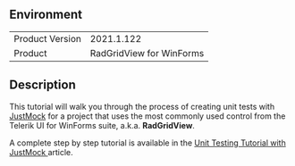 ## Environment
<table>
	<tr>
		<td>Product Version</td>
		<td>2021.1.122</td>
	</tr>
	<tr>
		<td>Product</td>
		<td>RadGridView for WinForms</td>
	</tr>
</table>


## Description 

This tutorial will walk you through the process of creating unit tests with [JustMock](https://www.telerik.com/products/mocking.aspx) for a project that uses the most commonly used control from the Telerik UI for WinForms suite, a.k.a. **RadGridView**.

A complete step by step tutorial is available in the [Unit Testing Tutorial with JustMock  ](https://docs.telerik.com/devtools/winforms/testing/just-mock/jm-tutorial) article.